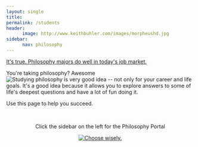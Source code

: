 ```yaml
---
layout: single
title: 
permalink: /students
header:
      image: http://www.keithbuhler.com/images/morpheushd.jpg
sidebar: 
      nav: philosophy
--- 
```




<a target="_blank" href="http://fivethirtyeight.com/features/philosophers-dont-get-much-respect-but-their-earnings-dont-suck/"> It's true.  Philosophy majors do well in today's job market. </a>

You're taking philosophy? Awesome![Studying philosophy is very good idea](/philosophy-3-major) -- not only for your career and life goals. It's a good idea because it allows you to explore answers to some of life's deepest questions and have a lot of fun doing it.

Use this page to help you succeed.




<br>

<center>

Click the sidebar on the left for the Philosophy Portal

<a target="_blank" href="/philosophyportal-splash">  <img src="https://media.giphy.com/media/XG1TkmiJVuyJi/giphy.gif" alt="Choose wisely."></a>

</center>

<br>